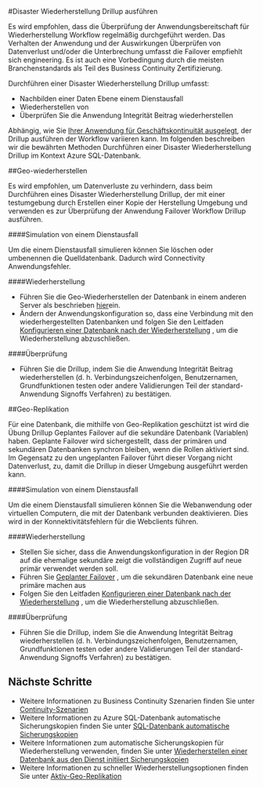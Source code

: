 <properties 
   pageTitle="SQL-Datenbank Disaster Wiederherstellung einen Drilldown | Microsoft Azure" 
   description="Leitfäden und bewährte Methoden für die Verwendung von Azure SQL-Datenbank Disaster Wiederherstellung einen Drilldown ausführen, mit dem Beibehalten der Aufgabe kritische Informationen zu Fehlern und Ausfall robuste branchenanwendungen." 
   services="sql-database" 
   documentationCenter="" 
   authors="anosov1960" 
   manager="jhubbard" 
   editor="monicar"/>

<tags
   ms.service="sql-database"
   ms.devlang="NA"
   ms.topic="article"
   ms.tgt_pltfrm="NA"
   ms.workload="data-management" 
   ms.date="07/31/2016"
   ms.author="sstein; sashan"/>

#<a name="performing-disaster-recovery-drill"></a>Disaster Wiederherstellung Drillup ausführen

Es wird empfohlen, dass die Überprüfung der Anwendungsbereitschaft für Wiederherstellung Workflow regelmäßig durchgeführt werden. Das Verhalten der Anwendung und der Auswirkungen Überprüfen von Datenverlust und/oder die Unterbrechung umfasst die Failover empfiehlt sich engineering. Es ist auch eine Vorbedingung durch die meisten Branchenstandards als Teil des Business Continuity Zertifizierung.

Durchführen einer Disaster Wiederherstellung Drillup umfasst:

- Nachbilden einer Daten Ebene einem Dienstausfall
- Wiederherstellen von 
- Überprüfen Sie die Anwendung Integrität Beitrag wiederherstellen

Abhängig, wie Sie [Ihrer Anwendung für Geschäftskontinuität ausgelegt](sql-database-business-continuity.md), der Drillup ausführen der Workflow variieren kann. Im folgenden beschreiben wir die bewährten Methoden Durchführen einer Disaster Wiederherstellung Drillup im Kontext Azure SQL-Datenbank. 

##<a name="geo-restore"></a>Geo-wiederherstellen

Es wird empfohlen, um Datenverluste zu verhindern, dass beim Durchführen eines Disaster Wiederherstellung Drillup, der mit einer testumgebung durch Erstellen einer Kopie der Herstellung Umgebung und verwenden es zur Überprüfung der Anwendung Failover Workflow Drillup ausführen.
 
####<a name="outage-simulation"></a>Simulation von einem Dienstausfall

Um die einem Dienstausfall simulieren können Sie löschen oder umbenennen die Quelldatenbank. Dadurch wird Connectivity Anwendungsfehler. 

####<a name="recovery"></a>Wiederherstellung

- Führen Sie die Geo-Wiederherstellen der Datenbank in einem anderen Server als beschrieben [hier](sql-database-disaster-recovery.md)ein. 
- Ändern der Anwendungskonfiguration so, dass eine Verbindung mit den wiederhergestellten Datenbanken und folgen Sie den Leitfaden [Konfigurieren einer Datenbank nach der Wiederherstellung](sql-database-disaster-recovery.md) , um die Wiederherstellung abzuschließen.

####<a name="validation"></a>Überprüfung

- Führen Sie die Drillup, indem Sie die Anwendung Integrität Beitrag wiederherstellen (d. h. Verbindungszeichenfolgen, Benutzernamen, Grundfunktionen testen oder andere Validierungen Teil der standard-Anwendung Signoffs Verfahren) zu bestätigen.

##<a name="geo-replication"></a>Geo-Replikation

Für eine Datenbank, die mithilfe von Geo-Replikation geschützt ist wird die Übung Drillup Geplantes Failover auf die sekundäre Datenbank (Variablen) haben. Geplante Failover wird sichergestellt, dass der primären und sekundären Datenbanken synchron bleiben, wenn die Rollen aktiviert sind. Im Gegensatz zu den ungeplanten Failover führt dieser Vorgang nicht Datenverlust, zu, damit die Drillup in dieser Umgebung ausgeführt werden kann. 

####<a name="outage-simulation"></a>Simulation von einem Dienstausfall

Um die einem Dienstausfall simulieren können Sie die Webanwendung oder virtuellen Computern, die mit der Datenbank verbunden deaktivieren. Dies wird in der Konnektivitätsfehlern für die Webclients führen.

####<a name="recovery"></a>Wiederherstellung

- Stellen Sie sicher, dass die Anwendungskonfiguration in der Region DR auf die ehemalige sekundäre zeigt die vollständigen Zugriff auf neue primär verwendet werden soll. 
- Führen Sie [Geplanter Failover](sql-database-geo-replication-powershell.md#initiate-a-planned-failover) , um die sekundären Datenbank eine neue primäre machen aus
- Folgen Sie den Leitfaden [Konfigurieren einer Datenbank nach der Wiederherstellung](sql-database-disaster-recovery.md) , um die Wiederherstellung abzuschließen.

####<a name="validation"></a>Überprüfung

- Führen Sie die Drillup, indem Sie die Anwendung Integrität Beitrag wiederherstellen (d. h. Verbindungszeichenfolgen, Benutzernamen, Grundfunktionen testen oder andere Validierungen Teil der standard-Anwendung Signoffs Verfahren) zu bestätigen.


## <a name="next-steps"></a>Nächste Schritte

- Weitere Informationen zu Business Continuity Szenarien finden Sie unter [Continuity-Szenarien](sql-database-business-continuity.md)
- Weitere Informationen zu Azure SQL-Datenbank automatische Sicherungskopien finden Sie unter [SQL-Datenbank automatische Sicherungskopien](sql-database-automated-backups.md)
- Weitere Informationen zum automatische Sicherungskopien für Wiederherstellung verwenden, finden Sie unter [Wiederherstellen einer Datenbank aus den Dienst initiiert Sicherungskopien](sql-database-recovery-using-backups.md)
- Weitere Informationen zu schneller Wiederherstellungsoptionen finden Sie unter [Aktiv-Geo-Replikation](sql-database-geo-replication-overview.md)  
